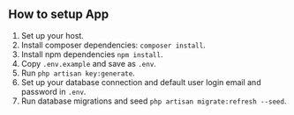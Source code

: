 How to setup App
--------------------
1. Set up your host.
2. Install composer dependencies: `composer install`.
3. Install npm dependencies `npm install`.
4. Copy `.env.example` and save as `.env`.
5. Run `php artisan key:generate`.
6. Set up your database connection and default user login email and password in `.env`.
7. Run database migrations and seed `php artisan migrate:refresh --seed`.